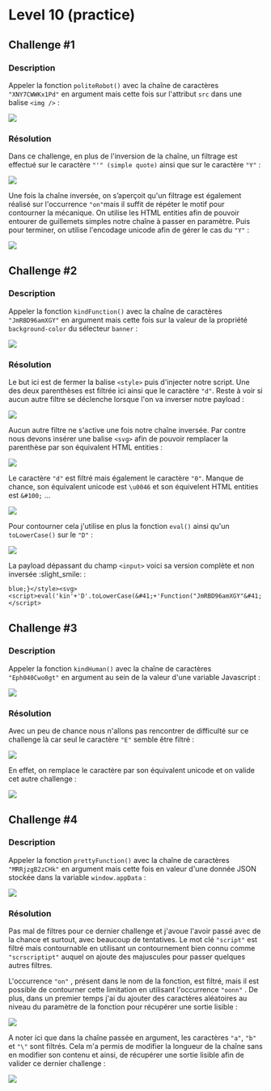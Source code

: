 # Level 10 (practice)

## Challenge #1

### Description

Appeler la fonction `politeRobot()` avec la chaîne de caractères `"XNY7CWWKx1Pd"` en argument mais cette fois sur l'attribut `src` dans une balise `<img />` :

![](../../../.gitbook/assets/304006b652af326a349f6bf405eda1e6.png)

### Résolution

Dans ce challenge, en plus de l'inversion de la chaîne, un filtrage est effectué sur le caractère `"'" (simple quote)` ainsi que sur le caractère `"Y"` :

![](../../../.gitbook/assets/465db7ce0889b4a03ca4c7285acb72a7.png)

Une fois la chaîne inversée, on s’aperçoit qu'un filtrage est également réalisé sur l'occurrence `"on"`mais il suffit de répéter le motif pour contourner la mécanique. On utilise les HTML entities afin de pouvoir entourer de guillemets simples notre chaîne à passer en paramètre. Puis pour terminer, on utilise l'encodage unicode afin de gérer le cas du `"Y"` :

![](../../../.gitbook/assets/7acac40e097a9559b9e00badf954d944.png)

## Challenge #2

### Description

Appeler la fonction `kindFunction()` avec la chaîne de caractères `"JmRBD96amXGY"` en argument mais cette fois sur la valeur de la propriété `background-color` du sélecteur `banner` :

![](../../../.gitbook/assets/9af994876b8b88b42a99f91c09416c20.png)

### Résolution

Le but ici est de fermer la balise `<style>` puis d'injecter notre script. Une des deux parenthèses est filtrée ici ainsi que le caractère `"d"`. Reste à voir si aucun autre filtre se déclenche lorsque l'on va inverser notre payload :

![](../../../.gitbook/assets/d34fa5e26c1fa89dfc61bafb6d5286f3.png)

Aucun autre filtre ne s'active une fois notre chaîne inversée. Par contre nous devons insérer une balise `<svg>` afin de pouvoir remplacer la parenthèse par son équivalent HTML entities :

![](../../../.gitbook/assets/bfb82e7af1cdf2cf32d077660c9fb043.png)

Le caractère `"d"` est filtré mais également le caractère `"0"`. Manque de chance, son équivalent unicode est `\u0046` et son équivelent HTML entities est `&#100;` ...

![](<../../../.gitbook/assets/bfb82e7af1cdf2cf32d077660c9fb043 (1).png>)

Pour contourner cela j'utilise en plus la fonction `eval()` ainsi qu'un `toLowerCase()` sur le `"D"` :

![](../../../.gitbook/assets/9a3bc2a01d562f965912ea5ea6ffdbb7.png)

La payload dépassant du champ `<input>` voici sa version complète et non inversée :slight\_smile: :

```
blue;}</style><svg><script>eval('kin'+'D'.toLowerCase(&#41;+'Function("JmRBD96amXGY"&#41;'&#41;</script>
```

## Challenge #3

### Description

Appeler la fonction `kindHuman()` avec la chaîne de caractères `"Eph040Cwo0gt"` en argument au sein de la valeur d'une variable Javascript :

![](<../../../.gitbook/assets/85d348bc01c64534db5473d123e5d5ff (1).png>)

### Résolution

Avec un peu de chance nous n'allons pas rencontrer de difficulté sur ce challenge là car seul le caractère `"E"` semble être filtré :

![](../../../.gitbook/assets/cc2d98686cc9c7f075cfea27ce9e7968.png)

En effet, on remplace le caractère par son équivalent unicode et on valide cet autre challenge :

![](../../../.gitbook/assets/23741d75db3a61f30ad5c760153b600f.png)

## Challenge #4

### Description

Appeler la fonction `prettyFunction()` avec la chaîne de caractères `"MRRjzgB2zCHk"` en argument mais cette fois en valeur d'une donnée JSON stockée dans la variable `window.appData` :

![](<../../../.gitbook/assets/74b903ce731295485a4edf96195a257e (1).png>)

### Résolution

Pas mal de filtres pour ce dernier challenge et j'avoue l'avoir passé avec de la chance et surtout, avec beaucoup de tentatives. Le mot clé `"script"` est filtré mais contournable en utilisant un contournement bien connu comme `"scrscriptipt"` auquel on ajoute des majuscules pour passer quelques autres filtres.&#x20;

L'occurrence `"on"` , présent dans le nom de la fonction, est filtré, mais il est possible de contourner cette limitation en utilisant l'occurrence `"oonn"` . De plus, dans un premier temps j'ai du ajouter des caractères aléatoires au niveau du paramètre de la fonction pour récupérer une sortie lisible :

![](../../../.gitbook/assets/494589d6a008d9027fef7048ad98de77.png)

A noter ici que dans la chaîne passée en argument, les caractères `"a"`, `"b"` et `"\"` sont filtrés. Cela m'a permis de modifier la longueur de la chaîne sans en modifier son contenu et ainsi, de récupérer une sortie lisible afin de valider ce dernier challenge :

![](../../../.gitbook/assets/22d0beaf8915d8ba9c9c8ba937e53583.png)







